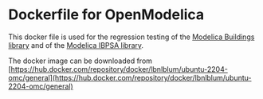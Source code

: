 # Dockerfile for OpenModelica

This docker file is used for the regression testing
of the [Modelica Buildings library](https://github.com/lbl-srg/modelica-buildings) and
of the [Modelica IBPSA library](https://github.com/lbl-srg/modelica-buildings).

The docker image can be downloaded from
[https://hub.docker.com/repository/docker/lbnlblum/ubuntu-2204-omc/general](https://hub.docker.com/repository/docker/lbnlblum/ubuntu-2204-omc/general)
